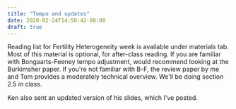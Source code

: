 ```yaml
---
title: "Tempo and updates"
date: 2020-02-24T14:50:42-08:00
draft: true
---
```


Reading list for Fertility Heterogeneity week is available under
materials tab. Most of this material is optional, for after-class
reading. If you are familiar with Bongaarts-Feeney tempo adjustment,
would recommend looking at the Burkimsher paper. If you're not
familiar with B-F, the review paper by me and Tom provides a
moderately technical overview. We'll be doing section 2.5 in class.

Ken also sent an updated version of his slides, which I've posted.



